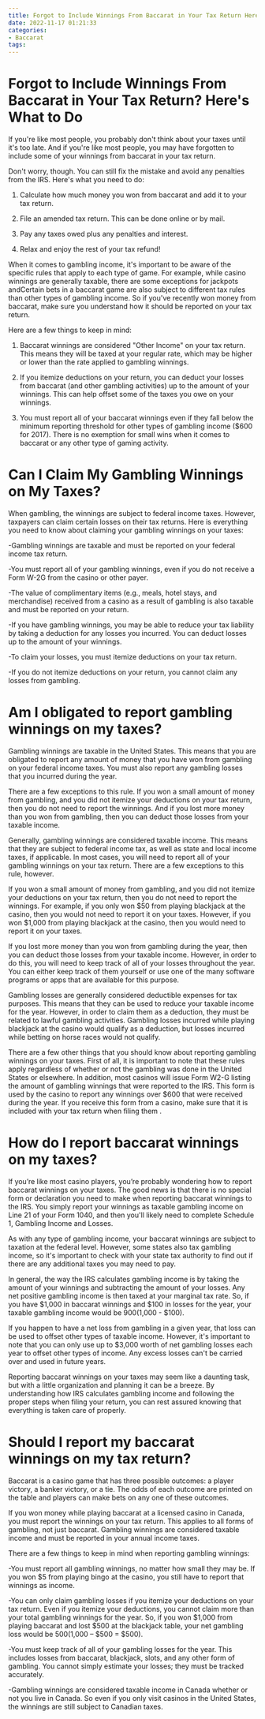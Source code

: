 ```yaml
---
title: Forgot to Include Winnings From Baccarat in Your Tax Return Here's What to Do
date: 2022-11-17 01:21:33
categories:
- Baccarat
tags:
---
```



#  Forgot to Include Winnings From Baccarat in Your Tax Return? Here's What to Do

If you're like most people, you probably don't think about your taxes until it's too late. And if you're like most people, you may have forgotten to include some of your winnings from baccarat in your tax return.

Don't worry, though. You can still fix the mistake and avoid any penalties from the IRS. Here's what you need to do:

1. Calculate how much money you won from baccarat and add it to your tax return.

2. File an amended tax return. This can be done online or by mail.

3. Pay any taxes owed plus any penalties and interest.

4. Relax and enjoy the rest of your tax refund!


When it comes to gambling income, it's important to be aware of the specific rules that apply to each type of game. For example, while casino winnings are generally taxable, there are some exceptions for jackpots andCertain bets in a baccarat game are also subject to different tax rules than other types of gambling income. So if you've recently won money from baccarat, make sure you understand how it should be reported on your tax return.

Here are a few things to keep in mind:

1. Baccarat winnings are considered "Other Income" on your tax return. This means they will be taxed at your regular rate, which may be higher or lower than the rate applied to gambling winnings.

2. If you itemize deductions on your return, you can deduct your losses from baccarat (and other gambling activities) up to the amount of your winnings. This can help offset some of the taxes you owe on your winnings.

3. You must report all of your baccarat winnings even if they fall below the minimum reporting threshold for other types of gambling income ($600 for 2017). There is no exemption for small wins when it comes to baccarat or any other type of gaming activity.

#  Can I Claim My Gambling Winnings on My Taxes?

When gambling, the winnings are subject to federal income taxes. However, taxpayers can claim certain losses on their tax returns. Here is everything you need to know about claiming your gambling winnings on your taxes:

-Gambling winnings are taxable and must be reported on your federal income tax return.

-You must report all of your gambling winnings, even if you do not receive a Form W-2G from the casino or other payer.

-The value of complimentary items (e.g., meals, hotel stays, and merchandise) received from a casino as a result of gambling is also taxable and must be reported on your return.

-If you have gambling winnings, you may be able to reduce your tax liability by taking a deduction for any losses you incurred. You can deduct losses up to the amount of your winnings.

-To claim your losses, you must itemize deductions on your tax return.

-If you do not itemize deductions on your return, you cannot claim any losses from gambling.

#  Am I obligated to report gambling winnings on my taxes?

Gambling winnings are taxable in the United States. This means that you are obligated to report any amount of money that you have won from gambling on your federal income taxes. You must also report any gambling losses that you incurred during the year.

There are a few exceptions to this rule. If you won a small amount of money from gambling, and you did not itemize your deductions on your tax return, then you do not need to report the winnings. And if you lost more money than you won from gambling, then you can deduct those losses from your taxable income.

Generally, gambling winnings are considered taxable income. This means that they are subject to federal income tax, as well as state and local income taxes, if applicable. In most cases, you will need to report all of your gambling winnings on your tax return. There are a few exceptions to this rule, however.

If you won a small amount of money from gambling, and you did not itemize your deductions on your tax return, then you do not need to report the winnings. For example, if you only won $50 from playing blackjack at the casino, then you would not need to report it on your taxes. However, if you won $1,000 from playing blackjack at the casino, then you would need to report it on your taxes.

If you lost more money than you won from gambling during the year, then you can deduct those losses from your taxable income. However, in order to do this, you will need to keep track of all of your losses throughout the year. You can either keep track of them yourself or use one of the many software programs or apps that are available for this purpose.

Gambling losses are generally considered deductible expenses for tax purposes. This means that they can be used to reduce your taxable income for the year. However, in order to claim them as a deduction, they must be related to lawful gambling activities. Gambling losses incurred while playing blackjack at the casino would qualify as a deduction, but losses incurred while betting on horse races would not qualify.

There are a few other things that you should know about reporting gambling winnings on your taxes. First of all, it is important to note that these rules apply regardless of whether or not the gambling was done in the United States or elsewhere. In addition, most casinos will issue Form W2-G listing the amount of gambling winnings that were reported to the IRS. This form is used by the casino to report any winnings over $600 that were received during the year. If you receive this form from a casino, make sure that it is included with your tax return when filing them .

#  How do I report baccarat winnings on my taxes?

If you’re like most casino players, you’re probably wondering how to report baccarat winnings on your taxes. The good news is that there is no special form or declaration you need to make when reporting baccarat winnings to the IRS. You simply report your winnings as taxable gambling income on Line 21 of your Form 1040, and then you'll likely need to complete Schedule 1, Gambling Income and Losses.

As with any type of gambling income, your baccarat winnings are subject to taxation at the federal level. However, some states also tax gambling income, so it's important to check with your state tax authority to find out if there are any additional taxes you may need to pay.

In general, the way the IRS calculates gambling income is by taking the amount of your winnings and subtracting the amount of your losses. Any net positive gambling income is then taxed at your marginal tax rate. So, if you have $1,000 in baccarat winnings and $100 in losses for the year, your taxable gambling income would be $900 ($1,000 - $100).

If you happen to have a net loss from gambling in a given year, that loss can be used to offset other types of taxable income. However, it's important to note that you can only use up to $3,000 worth of net gambling losses each year to offset other types of income. Any excess losses can't be carried over and used in future years.

Reporting baccarat winnings on your taxes may seem like a daunting task, but with a little organization and planning it can be a breeze. By understanding how IRS calculates gambling income and following the proper steps when filing your return, you can rest assured knowing that everything is taken care of properly.

#  Should I report my baccarat winnings on my tax return?

Baccarat is a casino game that has three possible outcomes: a player victory, a banker victory, or a tie. The odds of each outcome are printed on the table and players can make bets on any one of these outcomes.

If you won money while playing baccarat at a licensed casino in Canada, you must report the winnings on your tax return. This applies to all forms of gambling, not just baccarat. Gambling winnings are considered taxable income and must be reported in your annual income taxes.

There are a few things to keep in mind when reporting gambling winnings:

-You must report all gambling winnings, no matter how small they may be. If you won $5 from playing bingo at the casino, you still have to report that winnings as income.

-You can only claim gambling losses if you itemize your deductions on your tax return. Even if you itemize your deductions, you cannot claim more than your total gambling winnings for the year. So, if you won $1,000 from playing baccarat and lost $500 at the blackjack table, your net gambling loss would be $500 ($1,000 – $500 = $500).

-You must keep track of all of your gambling losses for the year. This includes losses from baccarat, blackjack, slots, and any other form of gambling. You cannot simply estimate your losses; they must be tracked accurately.

-Gambling winnings are considered taxable income in Canada whether or not you live in Canada. So even if you only visit casinos in the United States, the winnings are still subject to Canadian taxes.